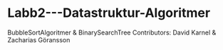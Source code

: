 # Labb2---Datastruktur-Algoritmer
BubbleSortAlgoritmer & BinarySearchTree
Contributors: David Karnel & Zacharias Göransson